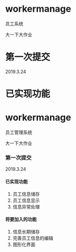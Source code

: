# workermanage
员工系统

大一下大作业
# 第一次提交

2019.3.24

# 已实现功能
# workermanage

员工管理系统

大一下大作业

### 第一次提交

2019.3.24

#### 已实现功能
1. 员工信息储存
2. 员工信息显示
3. 信息异常处理

#### 将要加入的功能
1. 信息长期储存
2. 完善员工信息的编辑
3. 图形化界面
